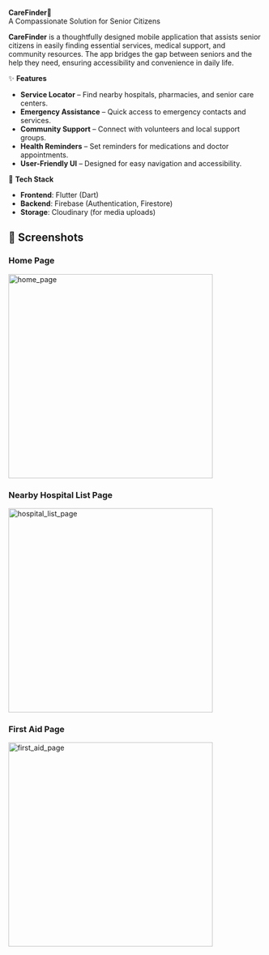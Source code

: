 **CareFinder**🏥  
A Compassionate Solution for Senior Citizens  

**CareFinder** is a thoughtfully designed mobile application that assists senior citizens in easily finding essential services, medical support, and community resources. The app bridges the gap between seniors and the help they need, ensuring accessibility and convenience in daily life.  

 ✨ **Features** 
- **Service Locator** – Find nearby hospitals, pharmacies, and senior care centers.  
- **Emergency Assistance** – Quick access to emergency contacts and services.  
- **Community Support** – Connect with volunteers and local support groups.  
- **Health Reminders** – Set reminders for medications and doctor appointments.  
- **User-Friendly UI** – Designed for easy navigation and accessibility.  

 🔧 **Tech Stack** 
- **Frontend**: Flutter (Dart)  
- **Backend**: Firebase (Authentication, Firestore)  
- **Storage**: Cloudinary (for media uploads)
    
## 📸 **Screenshots**  

### **Home Page**  
<img width="403" alt="home_page" src="https://github.com/user-attachments/assets/1abc9433-8312-426f-af61-7651b1faa536" />

### **Nearby Hospital List Page**  
<img width="403" alt="hospital_list_page" src="https://github.com/user-attachments/assets/3f2753dc-cd38-4e40-b8ab-d19b1dadd77e" />


### **First Aid Page**  
<img width="403" alt="first_aid_page" src="https://github.com/user-attachments/assets/e10970c1-cdfc-4b4e-a4c8-e656d2594fa6" />


